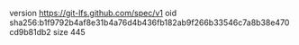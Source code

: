 version https://git-lfs.github.com/spec/v1
oid sha256:b1f9792b4af8e31b4a76d4b436fb182ab9f266b33546c7a8b38e470cd9b81db2
size 445
